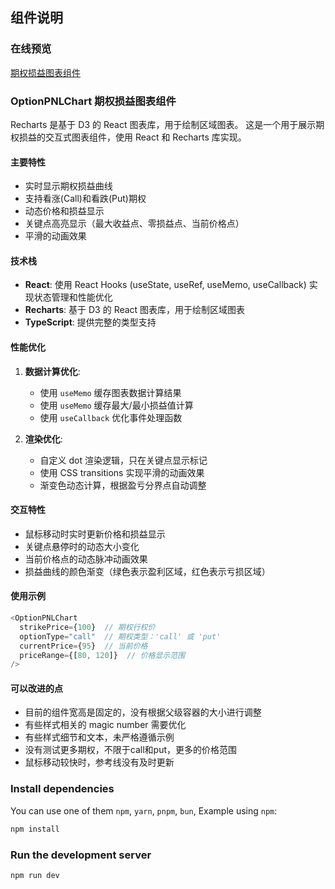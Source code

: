 ## 组件说明

### 在线预览

[期权损益图表组件](https://option-pnl-chart.vercel.app/)

### OptionPNLChart 期权损益图表组件

Recharts 是基于 D3 的 React 图表库，用于绘制区域图表。
这是一个用于展示期权损益的交互式图表组件，使用 React 和 Recharts 库实现。

#### 主要特性

- 实时显示期权损益曲线
- 支持看涨(Call)和看跌(Put)期权
- 动态价格和损益显示
- 关键点高亮显示（最大收益点、零损益点、当前价格点）
- 平滑的动画效果

#### 技术栈

- **React**: 使用 React Hooks (useState, useRef, useMemo, useCallback) 实现状态管理和性能优化
- **Recharts**: 基于 D3 的 React 图表库，用于绘制区域图表
- **TypeScript**: 提供完整的类型支持

#### 性能优化

1. **数据计算优化**:

   - 使用 `useMemo` 缓存图表数据计算结果
   - 使用 `useMemo` 缓存最大/最小损益值计算
   - 使用 `useCallback` 优化事件处理函数

2. **渲染优化**:
   - 自定义 dot 渲染逻辑，只在关键点显示标记
   - 使用 CSS transitions 实现平滑的动画效果
   - 渐变色动态计算，根据盈亏分界点自动调整

#### 交互特性

- 鼠标移动时实时更新价格和损益显示
- 关键点悬停时的动态大小变化
- 当前价格点的动态脉冲动画效果
- 损益曲线的颜色渐变（绿色表示盈利区域，红色表示亏损区域）

#### 使用示例

```typescript
<OptionPNLChart
  strikePrice={100}  // 期权行权价
  optionType="call"  // 期权类型：'call' 或 'put'
  currentPrice={95}  // 当前价格
  priceRange={[80, 120]}  // 价格显示范围
/>
```

#### 可以改进的点

- 目前的组件宽高是固定的，没有根据父级容器的大小进行调整
- 有些样式相关的 magic number 需要优化
- 有些样式细节和文本，未严格遵循示例
- 没有测试更多期权，不限于call和put，更多的价格范围
- 鼠标移动较快时，参考线没有及时更新

### Install dependencies

You can use one of them `npm`, `yarn`, `pnpm`, `bun`, Example using `npm`:

```bash
npm install
```

### Run the development server

```bash
npm run dev
```
